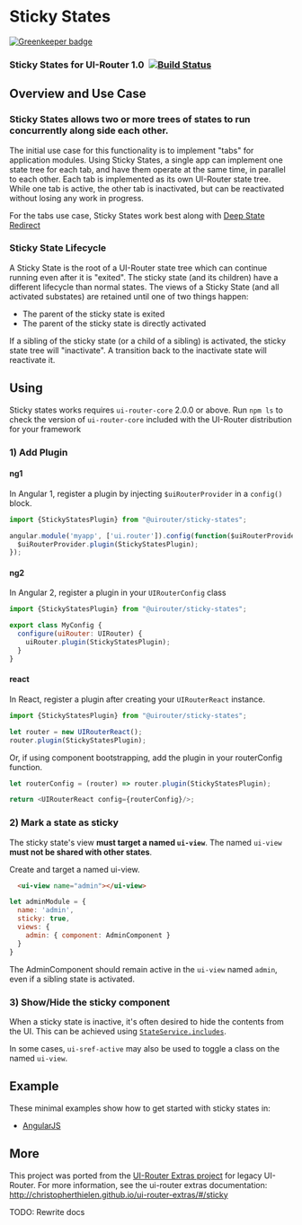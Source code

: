 # Sticky States

[![Greenkeeper badge](https://badges.greenkeeper.io/ui-router/sticky-states.svg)](https://greenkeeper.io/)

### Sticky States for UI-Router 1.0 &nbsp;[![Build Status](https://travis-ci.org/ui-router/sticky-states.svg?branch=master)](https://travis-ci.org/ui-router/sticky-states)

## Overview and Use Case

### Sticky States allows two or more trees of states to run concurrently along side each other.

The initial use case for this functionality is to implement "tabs" for application modules.
Using Sticky States, a single app can implement one state tree for each tab, and have them operate at the same time, in parallel to each other.
Each tab is implemented as its own UI-Router state tree.
While one tab is active, the other tab is inactivated, but can be reactivated without losing any work in progress.

For the tabs use case, Sticky States work best along with [Deep State Redirect](//ui-router.github.io/deep-state-redirect)

### Sticky State Lifecycle


A Sticky State is the root of a UI-Router state tree which can continue running even after it is "exited".
The sticky state (and its children) have a different lifecycle than normal states.
The views of a Sticky State (and all activated substates) are retained until one of two things happen:

- The parent of the sticky state is exited
- The parent of the sticky state is directly activated

If a sibling of the sticky state (or a child of a sibling) is activated, the sticky state tree will "inactivate".
A transition back to the inactivate state will reactivate it.


## Using

Sticky states works requires `ui-router-core` 2.0.0 or above.
Run `npm ls` to check the version of `ui-router-core` included with the UI-Router distribution for your framework

### 1) Add Plugin

#### ng1

In Angular 1, register a plugin by injecting `$uiRouterProvider` in a `config()` block.

```js
import {StickyStatesPlugin} from "@uirouter/sticky-states";

angular.module('myapp', ['ui.router']).config(function($uiRouterProvider) {
  $uiRouterProvider.plugin(StickyStatesPlugin);
});
```

#### ng2

In Angular 2, register a plugin in your `UIRouterConfig` class

```js
import {StickyStatesPlugin} from "@uirouter/sticky-states";

export class MyConfig {
  configure(uiRouter: UIRouter) {
    uiRouter.plugin(StickyStatesPlugin);
  }
}
```

#### react

In React, register a plugin after creating your `UIRouterReact` instance.

```js
import {StickyStatesPlugin} from "@uirouter/sticky-states";

let router = new UIRouterReact();
router.plugin(StickyStatesPlugin);
```

Or, if using component bootstrapping, add the plugin in your routerConfig function.

```js
let routerConfig = (router) => router.plugin(StickyStatesPlugin);

return <UIRouterReact config={routerConfig}/>;
```


### 2) Mark a state as sticky

The sticky state's view **must target a named `ui-view`**.
The named `ui-view` **must not be shared with other states**.

Create and target a named ui-view.

```html
  <ui-view name="admin"></ui-view>
```
  
```js
let adminModule = {
  name: 'admin',
  sticky: true,
  views: {
    admin: { component: AdminComponent }
  }
}
```

The AdminComponent should remain active in the `ui-view` named `admin`, even if a sibling state is activated.

### 3) Show/Hide the sticky component

When a sticky state is inactive, it's often desired to hide the contents from the UI.
This can be achieved using [`StateService.includes`](https://ui-router.github.io/docs/latest/classes/state.stateservice.html#includes).

In some cases, `ui-sref-active` may also be used to toggle a class on the named `ui-view`.


## Example

These minimal examples show how to get started with sticky states in:

- [AngularJS](https://stackblitz.com/edit/ui-router-angularjs-sticky-states?file=app.js)

## More

This project was ported from the [UI-Router Extras project](//christopherthielen.github.io/ui-router-extras/) for legacy UI-Router.
For more information, see the ui-router extras documentation: http://christopherthielen.github.io/ui-router-extras/#/sticky

TODO: Rewrite docs
